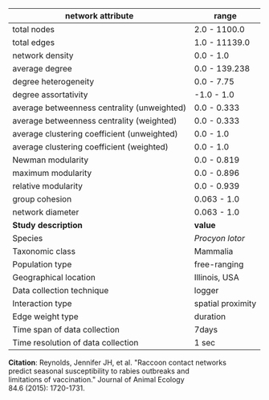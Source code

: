 network attribute|range
---|---
total nodes|2.0 - 1100.0
total edges|1.0 - 11139.0
network density|0.0 - 1.0
average degree|0.0 - 139.238
degree heterogeneity|0.0 - 7.75
degree assortativity|-1.0 - 1.0
average betweenness centrality (unweighted)|0.0 - 0.333
average betweenness centrality (weighted)|0.0 - 0.333
average clustering coefficient (unweighted)|0.0 - 1.0
average clustering coefficient (weighted)|0.0 - 1.0
Newman modularity|0.0 - 0.819
maximum modularity|0.0 - 0.896
relative modularity|0.0 - 0.939
group cohesion|0.063 - 1.0
network diameter|0.063 - 1.0
**Study description**|**value**
Species|*Procyon lotor*
Taxonomic class|Mammalia
Population type|free-ranging
Geographical location|Illinois, USA
Data collection technique|logger
Interaction type|spatial proximity
Edge weight type|duration
Time span of data collection|7days
Time resolution of data collection|1 sec
**Citation**: Reynolds, Jennifer JH, et al. "Raccoon contact networks <br> predict seasonal susceptibility to rabies outbreaks and <br> limitations of vaccination." Journal of Animal Ecology <br> 84.6 (2015): 1720-1731.